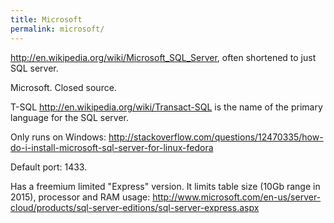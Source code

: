 ```yaml
---
title: Microsoft
permalink: microsoft/
---
```


<http://en.wikipedia.org/wiki/Microsoft_SQL_Server>,
often shortened to just SQL server.

Microsoft. Closed source.

T-SQL <http://en.wikipedia.org/wiki/Transact-SQL>
is the name of the primary language for the SQL server.

Only runs on Windows:
<http://stackoverflow.com/questions/12470335/how-do-i-install-microsoft-sql-server-for-linux-fedora>

Default port: 1433.

Has a freemium limited "Express" version. It limits table size (10Gb range in 2015),
processor and RAM usage:
<http://www.microsoft.com/en-us/server-cloud/products/sql-server-editions/sql-server-express.aspx>
